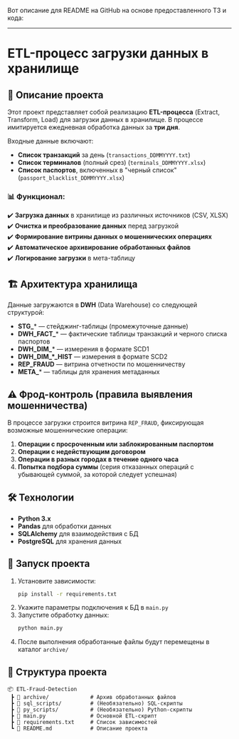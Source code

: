 Вот описание для README на GitHub на основе предоставленного ТЗ и кода:  

---

# ETL-процесс загрузки данных в хранилище  

## 📌 Описание проекта  
Этот проект представляет собой реализацию **ETL-процесса** (Extract, Transform, Load) для загрузки данных в хранилище. В процессе имитируется ежедневная обработка данных за **три дня**.  

Входные данные включают:  
- **Список транзакций** за день (`transactions_DDMMYYYY.txt`)  
- **Список терминалов** (полный срез) (`terminals_DDMMYYYY.xlsx`)  
- **Список паспортов**, включенных в "черный список" (`passport_blacklist_DDMMYYYY.xlsx`)  

### 📊 Функционал:  
✔️ **Загрузка данных** в хранилище из различных источников (CSV, XLSX)  
✔️ **Очистка и преобразование данных** перед загрузкой  
✔️ **Формирование витрины данных о мошеннических операциях**  
✔️ **Автоматическое архивирование обработанных файлов**  
✔️ **Логирование загрузки** в мета-таблицу  

## 🏗️ Архитектура хранилища  
Данные загружаются в **DWH** (Data Warehouse) со следующей структурой:  
- **STG_*** — стейджинг-таблицы (промежуточные данные)  
- **DWH_FACT_*** — фактические таблицы транзакций и черного списка паспортов  
- **DWH_DIM_*** — измерения в формате SCD1  
- **DWH_DIM_*_HIST** — измерения в формате SCD2  
- **REP_FRAUD** — витрина отчетности по мошенничеству  
- **META_*** — таблицы для хранения метаданных  

## ⚠️ Фрод-контроль (правила выявления мошенничества)  
В процессе загрузки строится витрина `REP_FRAUD`, фиксирующая возможные мошеннические операции:  
1. **Операции с просроченным или заблокированным паспортом**  
2. **Операции с недействующим договором**  
3. **Операции в разных городах в течение одного часа**  
4. **Попытка подбора суммы** (серия отказанных операций с убывающей суммой, за которой следует успешная)  

## 🛠️ Технологии  
- **Python 3.x**  
- **Pandas** для обработки данных  
- **SQLAlchemy** для взаимодействия с БД  
- **PostgreSQL** для хранения данных  

## 🚀 Запуск проекта  
1. Установите зависимости:  
   ```sh
   pip install -r requirements.txt
   ```
2. Укажите параметры подключения к БД в `main.py`  
3. Запустите обработку данных:  
   ```sh
   python main.py
   ```
4. После выполнения обработанные файлы будут перемещены в каталог `archive/`  

## 📂 Структура проекта  
```
📦 ETL-Fraud-Detection  
 ┣ 📂 archive/             # Архив обработанных файлов  
 ┣ 📂 sql_scripts/         # (Необязательно) SQL-скрипты  
 ┣ 📂 py_scripts/          # (Необязательно) Python-скрипты  
 ┣ 📜 main.py              # Основной ETL-скрипт  
 ┣ 📜 requirements.txt     # Список зависимостей  
 ┗ 📜 README.md            # Описание проекта  
```  
